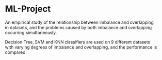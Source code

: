# ML-Project
An empirical study of the relationship between imbalance and overlapping in datasets, and the problems caused by both imbalance and overlapping occurring simultaneously.

Decision Tree, SVM and KNN classifiers are used on 9 different datasets with varying degrees of imbalance and overlapping, and the performance is compared. 
